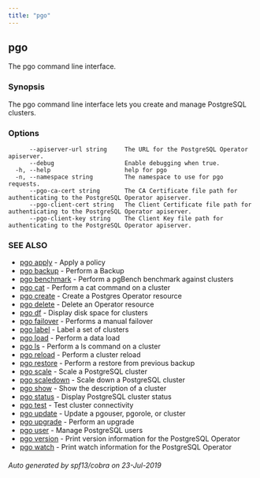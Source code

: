 ```yaml
---
title: "pgo"
---
```

## pgo

The pgo command line interface.

### Synopsis

The pgo command line interface lets you create and manage PostgreSQL clusters.

### Options

```
      --apiserver-url string     The URL for the PostgreSQL Operator apiserver.
      --debug                    Enable debugging when true.
  -h, --help                     help for pgo
  -n, --namespace string         The namespace to use for pgo requests.
      --pgo-ca-cert string       The CA Certificate file path for authenticating to the PostgreSQL Operator apiserver.
      --pgo-client-cert string   The Client Certificate file path for authenticating to the PostgreSQL Operator apiserver.
      --pgo-client-key string    The Client Key file path for authenticating to the PostgreSQL Operator apiserver.
```

### SEE ALSO

* [pgo apply](/operatorcli/cli/pgo_apply/)	 - Apply a policy
* [pgo backup](/operatorcli/cli/pgo_backup/)	 - Perform a Backup
* [pgo benchmark](/operatorcli/cli/pgo_benchmark/)	 - Perform a pgBench benchmark against clusters
* [pgo cat](/operatorcli/cli/pgo_cat/)	 - Perform a cat command on a cluster
* [pgo create](/operatorcli/cli/pgo_create/)	 - Create a Postgres Operator resource
* [pgo delete](/operatorcli/cli/pgo_delete/)	 - Delete an Operator resource
* [pgo df](/operatorcli/cli/pgo_df/)	 - Display disk space for clusters
* [pgo failover](/operatorcli/cli/pgo_failover/)	 - Performs a manual failover
* [pgo label](/operatorcli/cli/pgo_label/)	 - Label a set of clusters
* [pgo load](/operatorcli/cli/pgo_load/)	 - Perform a data load
* [pgo ls](/operatorcli/cli/pgo_ls/)	 - Perform a ls command on a cluster
* [pgo reload](/operatorcli/cli/pgo_reload/)	 - Perform a cluster reload
* [pgo restore](/operatorcli/cli/pgo_restore/)	 - Perform a restore from previous backup
* [pgo scale](/operatorcli/cli/pgo_scale/)	 - Scale a PostgreSQL cluster
* [pgo scaledown](/operatorcli/cli/pgo_scaledown/)	 - Scale down a PostgreSQL cluster
* [pgo show](/operatorcli/cli/pgo_show/)	 - Show the description of a cluster
* [pgo status](/operatorcli/cli/pgo_status/)	 - Display PostgreSQL cluster status
* [pgo test](/operatorcli/cli/pgo_test/)	 - Test cluster connectivity
* [pgo update](/operatorcli/cli/pgo_update/)	 - Update a pgouser, pgorole, or cluster
* [pgo upgrade](/operatorcli/cli/pgo_upgrade/)	 - Perform an upgrade
* [pgo user](/operatorcli/cli/pgo_user/)	 - Manage PostgreSQL users
* [pgo version](/operatorcli/cli/pgo_version/)	 - Print version information for the PostgreSQL Operator
* [pgo watch](/operatorcli/cli/pgo_watch/)	 - Print watch information for the PostgreSQL Operator

###### Auto generated by spf13/cobra on 23-Jul-2019
